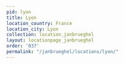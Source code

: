 ```yaml
---
pid: lyon
title: Lyon
location_country: France
location_city: Lyon
collection: location_janbrueghel
layout: locationpage_janbrueghel
order: '037'
permalink: "/janbrueghel/locations/lyon/"
---
```

